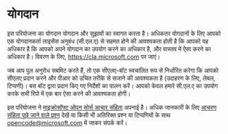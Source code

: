 # योगदान

इस परियोजना का योगदान योगदान और सुझावों का स्वागत करता है। अधिकतर योगदानों के लिए आपको एक योगदानकर्ता लाइसेंस अनुबंध (सी.एल.ए) से सहमत होने की आवश्यकता होती है कि आपको यह अधिकार है कि आपको अपने योगदान का उपयोग करने का अधिकार है, और वास्तव में ऐसा करने का अधिकार है। विवरण के लिए, https://cla.microsoft.com पर जाएं। 

जब आप पुल अनुरोध सबमिट करते हैं, तो एक सीएलए-बॉट स्वचालित रूप से निर्धारित करेगा कि आपको सीएलए प्रदान करने और पीआर को उचित 
तरीके से सजाने की आवश्यकता है (उदाहरण के लिए, लेबल, टिप्पणी)। बस बॉट द्वारा प्रदान किए गए निर्देशों का पालन करें। आपको केवल हमारे सी.एल.ए का उपयोग करके सभी रिपो में एक बार ऐसा करने की आवश्यकता होगी। 

इस परियोजना ने [माइक्रोसॉफ्ट ओपन सोर्स आचार संहिता](https://opensource.microsoft.com/codeofconduct/) अपनाई है।
अधिक जानकारी के लिए [आचरण संहिता पूछे जाने वाले प्रश्न](https://opensource.microsoft.com/codeofconduct/faq/) देखें या किसी भी अतिरिक्त प्रश्न या टिप्पणियों के साथ [opencode@microsoft.com](mailto:opencode@microsoft.com) में जाकर संपर्क करें।
